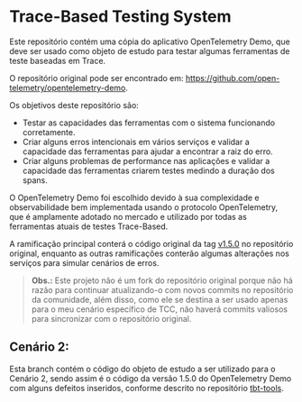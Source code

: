 # Trace-Based Testing System

Este repositório contém uma cópia do aplicativo OpenTelemetry Demo, que deve ser usado como objeto de estudo para testar algumas ferramentas de teste baseadas em Trace.

O repositório original pode ser encontrado em: https://github.com/open-telemetry/opentelemetry-demo.

Os objetivos deste repositório são:

- Testar as capacidades das ferramentas com o sistema funcionando corretamente.
- Criar alguns erros intencionais em vários serviços e validar a capacidade das ferramentas para ajudar a encontrar a raiz do erro.
- Criar alguns problemas de performance nas aplicações e validar a capacidade das ferramentas criarem testes medindo a duração dos spans.

O OpenTelemetry Demo foi escolhido devido à sua complexidade e observabilidade bem implementada usando o protocolo OpenTelemetry, que é amplamente adotado no mercado e utilizado por todas as ferramentas atuais de testes Trace-Based.

A ramificação principal conterá o código original da tag [v1.5.0](https://github.com/open-telemetry/opentelemetry-demo/tree/1.5.0) no repositório original, enquanto as outras ramificações conterão algumas alterações nos serviços para simular cenários de erros.

> **Obs.:** Este projeto não é um fork do repositório original porque não há razão para continuar atualizando-o com novos commits no repositório da comunidade, além disso, como ele se destina a ser usado apenas para o meu cenário específico de TCC, não haverá commits valiosos para sincronizar com o repositório original.

## Cenário 2:

Esta branch contém o código do objeto de estudo a ser utilizado para o Cenário 2, sendo assim é o código da versão 1.5.0 do OpenTelemetry Demo com alguns defeitos inseridos, conforme descrito no repositório [tbt-tools](https://github.com/GabrielFVieira/tbt-tools).
